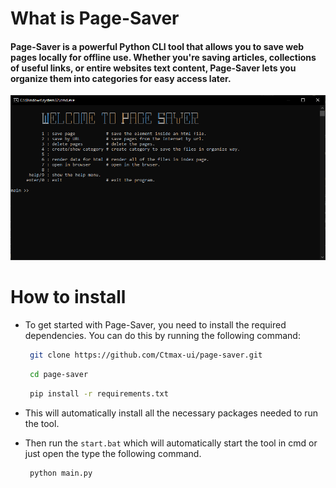 # What is Page-Saver

#### Page-Saver is a powerful Python CLI tool that allows you to save web pages locally for offline use. Whether you're saving articles, collections of useful links, or entire websites text content, Page-Saver lets you organize them into categories for easy access later.

<img src="./images/terminal.png">

# How to install
- To get started with Page-Saver, you need to install the required dependencies. You can do this by running the following command:
   ```bash
    git clone https://github.com/Ctmax-ui/page-saver.git
   ```    
   ```bash
    cd page-saver
   ```    
   ```bash
    pip install -r requirements.txt
   ```
- This will automatically install all the necessary packages needed to run the tool.

- Then run the `start.bat` which will automatically start the tool in cmd or just open the type the following command.
   ```bash
    python main.py
   ```

   
